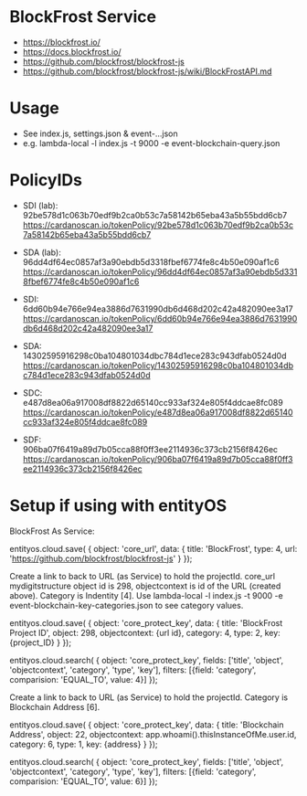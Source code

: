 # BlockFrost Service
- https://blockfrost.io/
- https://docs.blockfrost.io/
- https://github.com/blockfrost/blockfrost-js
- https://github.com/blockfrost/blockfrost-js/wiki/BlockFrostAPI.md

# Usage
- See index.js, settings.json & event-...json
- e.g. lambda-local -l index.js -t 9000 -e event-blockchain-query.json

# PolicyIDs

- SDI (lab):
92be578d1c063b70edf9b2ca0b53c7a58142b65eba43a5b55bdd6cb7
https://cardanoscan.io/tokenPolicy/92be578d1c063b70edf9b2ca0b53c7a58142b65eba43a5b55bdd6cb7

- SDA (lab):
96dd4df64ec0857af3a90ebdb5d3318fbef6774fe8c4b50e090af1c6
https://cardanoscan.io/tokenPolicy/96dd4df64ec0857af3a90ebdb5d3318fbef6774fe8c4b50e090af1c6
                   
- SDI:
6dd60b94e766e94ea3886d7631990db6d468d202c42a482090ee3a17
https://cardanoscan.io/tokenPolicy/6dd60b94e766e94ea3886d7631990db6d468d202c42a482090ee3a17

- SDA:
14302595916298c0ba104801034dbc784d1ece283c943dfab0524d0d
https://cardanoscan.io/tokenPolicy/14302595916298c0ba104801034dbc784d1ece283c943dfab0524d0d
                   
- SDC:
e487d8ea06a917008df8822d65140cc933af324e805f4ddcae8fc089
https://cardanoscan.io/tokenPolicy/e487d8ea06a917008df8822d65140cc933af324e805f4ddcae8fc089

- SDF:
906ba07f6419a89d7b05cca88f0ff3ee2114936c373cb2156f8426ec
https://cardanoscan.io/tokenPolicy/906ba07f6419a89d7b05cca88f0ff3ee2114936c373cb2156f8426ec

# Setup if using with entityOS

BlockFrost As Service:

entityos.cloud.save(
{
    object: 'core_url',
    data:
    {
        title: 'BlockFrost',
        type: 4,
        url: 'https://github.com/blockfrost/blockfrost-js'
    }
});

Create a link to back to URL (as Service) to hold the projectId.
core_url mydigitstructure object id is 298, objectcontext is id of the URL (created above).
Category is Indentity [4].
Use lambda-local -l index.js -t 9000 -e event-blockchain-key-categories.json to see category values.

entityos.cloud.save(
{
    object: 'core_protect_key',
    data:
    {
        title: 'BlockFrost Project ID',
        object: 298,
        objectcontext: {url id},
        category: 4,
        type: 2,
        key: {project_ID}
    }
});

entityos.cloud.search(
{
    object: 'core_protect_key',
    fields: ['title', 'object', 'objectcontext', 'category', 'type', 'key'],
    filters: [{field: 'category', comparision: 'EQUAL_TO', value: 4}]
});

Create a link to back to URL (as Service) to hold the projectId.
Category is Blockchain Address [6].

entityos.cloud.save(
{
    object: 'core_protect_key',
    data:
    {
        title: 'Blockchain Address',
        object: 22,
        objectcontext: app.whoami().thisInstanceOfMe.user.id,
        category: 6,
        type: 1,
        key: {address}
    }
});

entityos.cloud.search(
{
    object: 'core_protect_key',
    fields: ['title', 'object', 'objectcontext', 'category', 'type', 'key'],
    filters: [{field: 'category', comparision: 'EQUAL_TO', value: 6}]
});